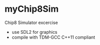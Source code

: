 # myChip8Sim
Chip8 Simulator excercise
* use SDL2 for graphics
* compile with TDM-GCC C++11 compliant

